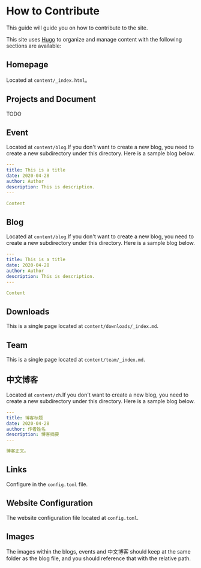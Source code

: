 # How to Contribute

This guide will guide you on how to contribute to the site.

This site uses [Hugo](https://gohugo.io) to organize and manage content with the following sections are available:

## Homepage

Located at `content/_index.html`。

## Projects and Document

TODO

## Event

Located at `content/blog`.If you don't want to create a new blog, you need to create a new subdirectory under this directory. Here is a sample blog below.

```yaml
---
title: This is a title
date: 2020-04-28
author: Author
description: This is description.
---

Content
```

## Blog

Located at `content/blog`.If you don't want to create a new blog, you need to create a new subdirectory under this directory. Here is a sample blog below.

```yaml
---
title: This is a title
date: 2020-04-28
author: Author
description: This is description.
---

Content
```

## Downloads

This is a single page located at `content/downloads/_index.md`.

## Team

This is a single page located at `content/team/_index.md`.

## 中文博客

Located at `content/zh`.If you don't want to create a new blog, you need to create a new subdirectory under this directory. Here is a sample blog below.

```yaml
---
title: 博客标题
date: 2020-04-28
author: 作者姓名
description: 博客摘要
---

博客正文。
```

## Links

Configure in the `config.toml` file. 

## Website Configuration

The website configuration file located at `config.toml`.

## Images

The images within the blogs, events and 中文博客 should keep at the same folder as the blog file, and you should reference that with the relative path.